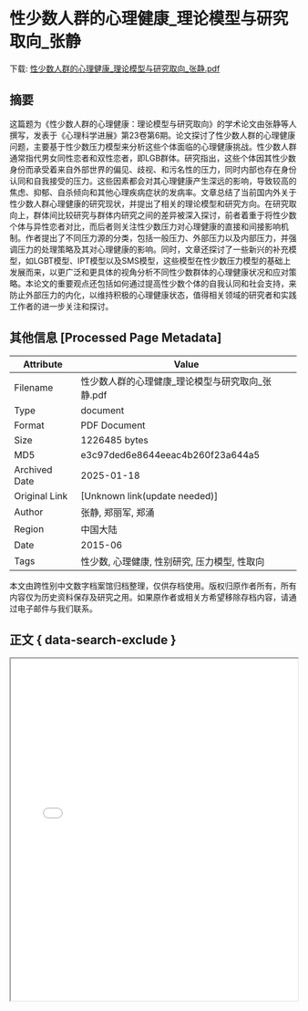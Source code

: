 # 性少数人群的心理健康_理论模型与研究取向_张静

<!-- tcd_download_link -->
下载: [性少数人群的心理健康_理论模型与研究取向_张静.pdf](性少数人群的心理健康_理论模型与研究取向_张静.pdf)
<!-- tcd_download_link_end -->

## 摘要

<!-- tcd_abstract -->
这篇题为《性少数人群的心理健康：理论模型与研究取向》的学术论文由张静等人撰写，发表于《心理科学进展》第23卷第6期。论文探讨了性少数人群的心理健康问题，主要基于性少数压力模型来分析这些个体面临的心理健康挑战。性少数人群通常指代男女同性恋者和双性恋者，即LGB群体。研究指出，这些个体因其性少数身份而承受着来自外部世界的偏见、歧视、和污名性的压力，同时内部也存在身份认同和自我接受的压力。这些因素都会对其心理健康产生深远的影响，导致较高的焦虑、抑郁、自杀倾向和其他心理疾病症状的发病率。文章总结了当前国内外关于性少数人群心理健康的研究现状，并提出了相关的理论模型和研究方向。在研究取向上，群体间比较研究与群体内研究之间的差异被深入探讨，前者着重于将性少数个体与异性恋者对比，而后者则关注性少数压力对心理健康的直接和间接影响机制。作者提出了不同压力源的分类，包括一般压力、外部压力以及内部压力，并强调压力的处理策略及其对心理健康的影响。同时，文章还探讨了一些新兴的补充模型，如LGBT模型、IPT模型以及SMS模型，这些模型在性少数压力模型的基础上发展而来，以更广泛和更具体的视角分析不同性少数群体的心理健康状况和应对策略。本论文的重要观点还包括如何通过提高性少数个体的自我认同和社会支持，来防止外部压力的内化，以维持积极的心理健康状态，值得相关领域的研究者和实践工作者的进一步关注和探讨。

<!-- tcd_abstract_end -->

## 其他信息 [Processed Page Metadata]

| Attribute       | Value                                  |
|-----------------|----------------------------------------|
| Filename        | 性少数人群的心理健康_理论模型与研究取向_张静.pdf                             |
| Type            | document                                 |
| Format          | PDF Document                               |
| Size            | 1226485 bytes                           |
| MD5             | e3c97ded6e8644eeac4b260f23a644a5                                  |
| Archived Date   | 2025-01-18                             |
| Original Link   | [Unknown link(update needed)]                         |
| Author          | 张静, 郑丽军, 郑涌                               |
| Region          | 中国大陆                               |
| Date            | 2015-06                                 |
| Tags            | 性少数, 心理健康, 性别研究, 压力模型, 性取向                                 |

本文由跨性别中文数字档案馆归档整理，仅供存档使用。版权归原作者所有，所有内容仅为历史资料保存及研究之用。如果原作者或相关方希望移除存档内容，请通过电子邮件与我们联系。

## 正文 { data-search-exclude }

<!-- tcd_main_text -->
<iframe src="../性少数人群的心理健康_理论模型与研究取向_张静.pdf" width="100%" height="600px">
    <p>无法显示PDF，请下载查看。</p>
</iframe>
<!-- tcd_main_text_end -->

